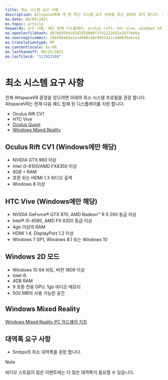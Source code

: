 ```yaml
---
title: 최소 시스템 요구 사항
description: AltspaceVR에 대 한 최신 시스템 요구 사항을 최신 상태로 유지 합니다. 여기에는 헤드 탑재 디스플레이, Oculus Rift 및 HTC Vive 장치
ms.date: 06/03/2021
ms.topic: article
keywords: 요구 사항, 헤드 탑재 디스플레이, oculus rift, htc vive, windows 2d 모드
ms.openlocfilehash: db76d3594102d292d0d6f3741222b92a1677640a
ms.sourcegitcommit: 2db596ab5a1ecd4901a8c893741cc4d06f6aecea
ms.translationtype: MT
ms.contentlocale: ko-KR
ms.lasthandoff: 06/25/2021
ms.locfileid: "112923160"
---
```

# <a name="minimum-system-requirements"></a>최소 시스템 요구 사항

전체 AltspaceVR 환경을 얻으려면 아래의 최소 시스템 프로필을 권장 합니다. AltspaceVR는 현재 다음 헤드 탑재 된 디스플레이를 지원 합니다.

* Oculus Rift CV1
* HTC Vive
* [Oculus Quest](oculus-installation.md)
* [Windows Mixed Reality](wmr-installation.md)

## <a name="oculus-rift-cv1-windows-only"></a>Oculus Rift CV1 (Windows에만 해당)

* NVIDIA GTX 960 이상 
* Intel i3-6100/AMD FX4350 이상 
* 8GB + RAM 
* 호환 되는 HDMI 1.3 비디오 출력 
* Windows 8 이상 

## <a name="htc-vive-windows-only"></a>HTC Vive (Windows에만 해당)

* NVIDIA GeForce® GTX 970, AMD Radeon™ R 9 290 동급 이상
* Intel® i5-4590, AMD FX 8350 동급 이상   
* 4gb 이상의 RAM
* HDMI 1.4, DisplayPort 1.2 이상
* Windows 7 SP1, Windows 8.1 또는 Windows 10

## <a name="windows-2d-mode"></a>Windows 2D 모드

* Windows 10 64 비트, 버전 1809 이상
* Intel i5
* 4GB RAM
* 9 호환 전용 GPU, 1gb 비디오 메모리
* 500 MB의 사용 가능한 공간 

## <a name="windows-mixed-reality"></a>Windows Mixed Reality

[Windows Mixed Reality PC 하드웨어 지침](https://docs.microsoft.com/windows/mixed-reality/enthusiast-guide/windows-mixed-reality-minimum-pc-hardware-compatibility-guidelines)

## <a name="bandwidth-requirements"></a>대역폭 요구 사항

* 5mbps의 최소 대역폭을 권장 합니다.

> [!NOTE]
> 비디오 스트림이 많은 이벤트에는 더 많은 대역폭이 필요할 수 있습니다.